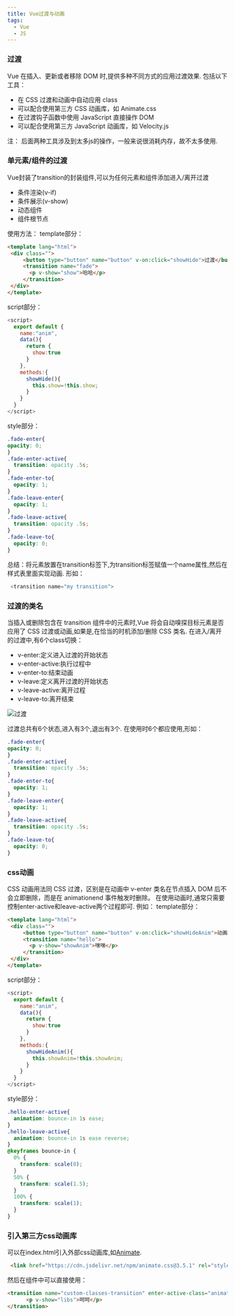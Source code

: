```yaml
---
title: Vue过渡与动画
tags:
  - Vue
  - JS
---
```


### 过渡

  Vue 在插入、更新或者移除 DOM 时,提供多种不同方式的应用过渡效果.
  包括以下工具：
  - 在 CSS 过渡和动画中自动应用 class
  - 可以配合使用第三方 CSS 动画库，如 Animate.css
    <!-- more -->
  - 在过渡钩子函数中使用 JavaScript 直接操作 DOM
  - 可以配合使用第三方 JavaScript 动画库，如 Velocity.js    


  注： 后面两种工具涉及到太多js的操作，一般来说很消耗内存，故不太多使用.    

### 单元素/组件的过渡

  Vue封装了transition的封装组件,可以为任何元素和组件添加进入/离开过渡
  - 条件渲染(v-if)
  - 条件展示(v-show)
  - 动态组件
  - 组件根节点     


  使用方法：
  template部分：
  ``` HTML
  <template lang="html">
   <div class="">
       <button type="button" name="button" v-on:click="showHide">过渡</button>
       <transition name="fade">
         <p v-show="show">哈哈</p>
       </transition>
   </div>
  </template>
  ```
  script部分：
  ``` JavaScript
  <script>
    export default {
      name:"anim",
      data(){
        return {
          show:true
        }
      },
      methods:{
        showHide(){
          this.show=!this.show;
        }
      }
    }
  </script>
  ```
  style部分：
  ``` CSS
  .fade-enter{
  opacity: 0;
  }
  .fade-enter-active{
    transition: opacity .5s;
  }
  .fade-enter-to{
    opacity: 1;
  }
  .fade-leave-enter{
    opacity: 1;
  }
  .fade-leave-active{
    transition: opacity .5s;
  }
  .fade-leave-to{
    opacity: 0;
  }
  ```
  总结：将元素放置在transition标签下,为transition标签赋值一个name属性,然后在样式表里面实现动画.
  形如：
  ``` JavaScript
   <transition name="my transition">
  ```

### 过渡的类名

  当插入或删除包含在 transition 组件中的元素时,Vue 将会自动嗅探目标元素是否应用了 CSS 过渡或动画,如果是,在恰当的时机添加/删除 CSS 类名.
  在进入/离开的过渡中,有6个class切换：
  - v-enter:定义进入过渡的开始状态
  - v-enter-active:执行过程中
  - v-enter-to:结束动画
  - v-leave:定义离开过渡的开始状态
  - v-leave-active:离开过程
  - v-leave-to:离开结束     


  ![过渡](http://wx4.sinaimg.cn/mw690/89296167gy1fujeqr2duhj20xc0godfv.jpg "过渡")

  过渡总共有6个状态,进入有3个,退出有3个.
  在使用时6个都应使用,形如：
  ``` CSS
  .fade-enter{
  opacity: 0;
  }
  .fade-enter-active{
    transition: opacity .5s;
  }
  .fade-enter-to{
    opacity: 1;
  }
  .fade-leave-enter{
    opacity: 1;
  }
  .fade-leave-active{
    transition: opacity .5s;
  }
  .fade-leave-to{
    opacity: 0;
  }
  ```
### css动画

  CSS 动画用法同 CSS 过渡，区别是在动画中 v-enter 类名在节点插入 DOM 后不会立即删除，而是在 animationend 事件触发时删除。
  在使用动画时,通常只需要控制enter-active和leave-active两个过程即可.
  例如：
  template部分：
  ``` HTML
  <template lang="html">
   <div class="">
       <button type="button" name="button" v-on:click="showHideAnim">动画</button>
       <transition name="hello">
         <p v-show="showAnim">嘿嘿</p>
       </transition>
   </div>
  </template>
  ```
  script部分：
  ``` JavaScript
  <script>
    export default {
      name:"anim",
      data(){
        return {
          show:true
        }
      },
      methods:{
        showHideAnim(){
          this.showAnim=!this.showAnim;
        }
      }
    }
  </script>
  ```
  style部分：
  ``` CSS
  .hello-enter-active{
    animation: bounce-in 1s ease;
  }
  .hello-leave-active{
    animation: bounce-in 1s ease reverse;
  }
  @keyframes bounce-in {
    0% {
      transform: scale(0);
    }
    50% {
      transform: scale(1.5);
    }
    100% {
      transform: scale(1);
    }
  }
  ```
### 引入第三方css动画库

  可以在index.html引入外部css动画库,如[Animate](https://daneden.github.io/animate.css/).
  ``` HTML
   <link href="https://cdn.jsdelivr.net/npm/animate.css@3.5.1" rel="stylesheet" type="text/css">
  ```
  然后在组件中可以直接使用：
  ``` HTML
  <transition name="custom-classes-transition" enter-active-class="animated tada" leave-active-class="animated bounceOutRight">
        <p v-show="libs">呵呵</p>
  </transition>
  ```
